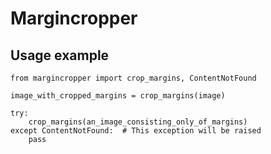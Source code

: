 # Margincropper

## Usage example

    from margincropper import crop_margins, ContentNotFound

    image_with_cropped_margins = crop_margins(image)

    try:
        crop_margins(an_image_consisting_only_of_margins)
    except ContentNotFound:  # This exception will be raised
        pass
